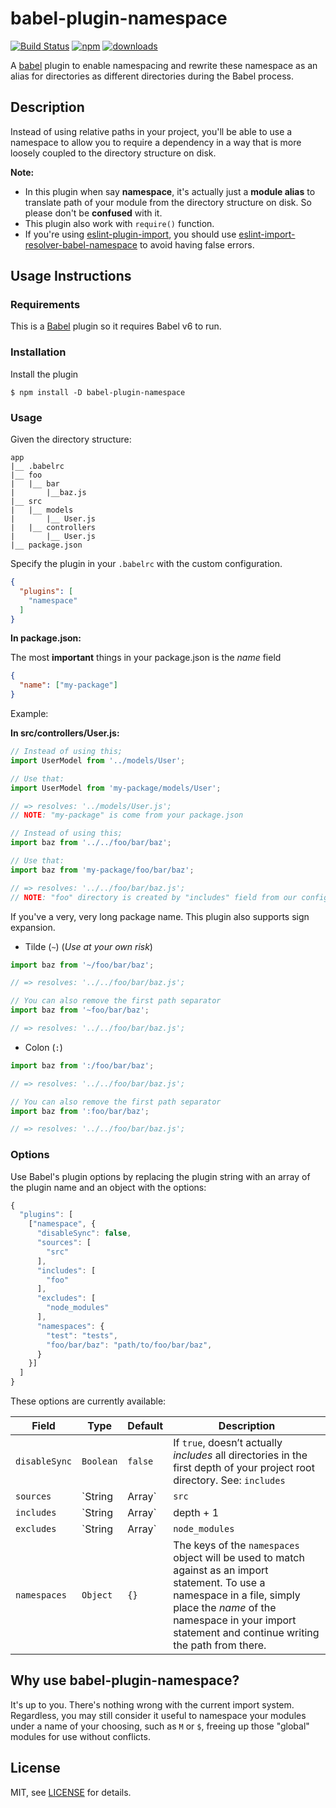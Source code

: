 # babel-plugin-namespace

[![Build Status][travis-image]][travis-url] [![npm][npm-badge-version]][npm-url] [![downloads][npm-badge-dm]][npm-url]

A [babel][] plugin to enable namespacing and rewrite these namespace as an alias for directories as different directories during the Babel process.

## Description

Instead of using relative paths in your project, you'll be able to use a namespace to allow you to require a dependency in a way that is more loosely coupled to the directory structure on disk.

**Note:**

- In this plugin when say **namespace**, it's actually just a **module alias** to translate path of your module from the directory structure on disk. So please don't be **confused** with it.
- This plugin also work with `require()` function.
- If you're using [eslint-plugin-import][eslint-plugin-import], you should use [eslint-import-resolver-babel-namespace][eslint-babel-namespace] to avoid having false errors.

## Usage Instructions

### Requirements

This is a [Babel][babel] plugin so it requires Babel v6 to run.

### Installation

Install the plugin

```
$ npm install -D babel-plugin-namespace
```

### Usage

Given the directory structure:

```
app
|__ .babelrc
|__ foo
|   |__ bar
|       |__baz.js
|__ src
|   |__ models
|       |__ User.js
|   |__ controllers
|       |__ User.js
|__ package.json
```

Specify the plugin in your `.babelrc` with the custom configuration.

```json
{
  "plugins": [
    "namespace"
  ]
}
```

**In package.json:**

The most **important** things in your package.json is the *name* field

```json
{
  "name": ["my-package"]
}
```

Example:

**In src/controllers/User.js:**

```javascript
// Instead of using this;
import UserModel from '../models/User';

// Use that:
import UserModel from 'my-package/models/User';

// => resolves: '../models/User.js';
// NOTE: "my-package" is come from your package.json
```

```javascript
// Instead of using this;
import baz from '../../foo/bar/baz';

// Use that:
import baz from 'my-package/foo/bar/baz';

// => resolves: '../../foo/bar/baz.js';
// NOTE: "foo" directory is created by "includes" field from our configuration
```

If you've a very, very long package name. This plugin also supports sign expansion.

- Tilde (`~`) (*Use at your own risk*)
```javascript
import baz from '~/foo/bar/baz';

// => resolves: '../../foo/bar/baz.js';

// You can also remove the first path separator
import baz from '~foo/bar/baz';

// => resolves: '../../foo/bar/baz.js';
```

- Colon (`:`)
```javascript
import baz from ':/foo/bar/baz';

// => resolves: '../../foo/bar/baz.js';

// You can also remove the first path separator
import baz from ':foo/bar/baz';

// => resolves: '../../foo/bar/baz.js';
```

### Options

Use Babel's plugin options by replacing the plugin string with an array of the plugin name and an object with the options:

```js
{
  "plugins": [
    ["namespace", {
      "disableSync": false,
      "sources": [
        "src"
      ],
      "includes": [
        "foo"
      ],
      "excludes": [
        "node_modules"
      ],
      "namespaces": {
        "test": "tests",
        "foo/bar/baz": "path/to/foo/bar/baz",
      }
    }]
  ]
}
```

These options are currently available:

Field         | Type           | Default        | Description
--------------|----------------|----------------|------------
`disableSync` | `Boolean`      | `false`        | If `true`, doesn’t actually *includes* all directories in the first depth of your project root directory. See: `includes`
`sources`     | `String|Array` | `src`          | The lists of the source directory. The plugin will translate all values as a source path of the package name (e.g. Pakage name: `"my-package"`; Source Directory: `"src"`; Import Syntax: `import "my-package/foo"`; Transformed: `import "./src/foo"`).
`includes`    | `String|Array` | depth + 1      | The lists of the included directories. The plugin will translate all values as a suffix of the package name (e.g. Pakage name: `"my-package"`; Include Directory: `"tests"`; Import Syntax: `import "my-package/tests"`; Transformed: `import "./tests"`). By default this plugin will fetch all directories in the first depth of your project root directory. You may want to disable this option by changing the `disableSync` to `true`.
`excludes`    | `String|Array` | `node_modules` | Exclude all of these directories from the source map generator. This option is still *Buggy*, use at your own risk.
`namespaces`  | `Object`       | `{}`           | The keys of the `namespaces` object will be used to match against as an import statement. To use a namespace in a file, simply place the *name* of the namespace in your import statement and continue writing the path from there.

## Why use babel-plugin-namespace?

It's up to you. There's nothing wrong with the current import system. Regardless, you may still consider it useful to namespace your modules under a name of your choosing, such as `M` or `$`, freeing up those "global" modules for use without conflicts.

## License

MIT, see [LICENSE](LICENSE) for details.

[npm-badge-version]: https://img.shields.io/npm/v/babel-plugin-namespace.svg
[npm-badge-dm]: https://img.shields.io/npm/dm/babel-plugin-namespace.svg
[npm-url]: https://npmjs.com/package/babel-plugin-namespace
[travis-image]: https://travis-ci.org/yudhasetiawan/babel-plugin-namespace.svg?branch=master
[travis-url]: https://travis-ci.org/yudhasetiawan/babel-plugin-namespace
[eslint-babel-namespace]: https://npmjs.com/package/eslint-import-resolver-babel-namespace
[eslint-plugin-import]: https://npmjs.com/package/eslint-plugin-import
[babel]: https://babeljs.io
